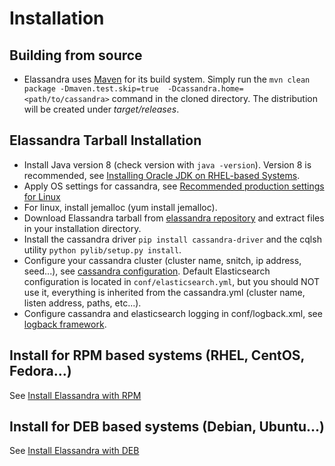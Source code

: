# Installation
  
## Building from source

* Elassandra uses [Maven](http://maven.apache.org) for its build system. Simply run the `mvn clean package -Dmaven.test.skip=true  -Dcassandra.home=<path/to/cassandra>` command in the cloned directory. The distribution will be created under *target/releases*.

## Elassandra Tarball Installation

* Install Java version 8 (check version with `java -version`). Version 8 is recommended, see [Installing Oracle JDK on RHEL-based Systems](http://docs.datastax.com/en/cassandra/2.2/cassandra/install/installJdkRHEL.html).
* Apply OS settings for cassandra, see [Recommended production settings for Linux](http://docs.datastax.com/en/cassandra/2.2/cassandra/install/installRecommendSettings.html)
* For linux, install jemalloc (yum install jemalloc).
* Download Elassandra tarball from [elassandra repository](https://github.com/vroyer/elassandra/releases) and extract files in your installation directory.
* Install the cassandra driver `pip install cassandra-driver` and the cqlsh utility `python pylib/setup.py install`.
* Configure your cassandra cluster (cluster name, snitch, ip address, seed...), see [cassandra configuration](http://docs.datastax.com/en/cassandra/2.0/cassandra/initialize/initializeMultipleDS.html). Default Elasticsearch configuration is located in `conf/elasticsearch.yml`, but you should NOT use it, everything is inherited from the cassandra.yml (cluster name, listen address, paths, etc...). 
* Configure cassandra and elasticsearch logging in conf/logback.xml, see [logback framework](http://logback.qos.ch/).

## Install for RPM based systems (RHEL, CentOS, Fedora...)

See [Install Elassandra with RPM](install_rpm.rst)

## Install for DEB based systems (Debian, Ubuntu...)

See [Install Elassandra with DEB](install_deb.rst)

 
 
